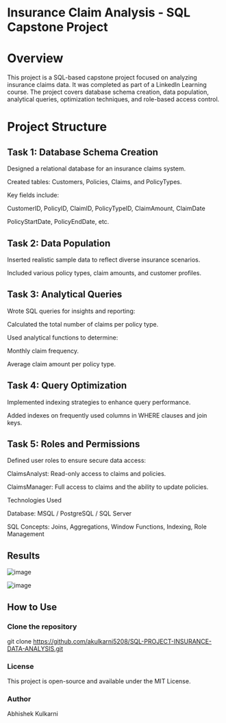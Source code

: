 
# Insurance Claim Analysis - SQL Capstone Project
# Overview

This project is a SQL-based capstone project focused on analyzing insurance claims data. It was completed as part of a LinkedIn Learning course. The project covers database schema creation, data population, analytical queries, optimization techniques, and role-based access control.

# Project Structure

## Task 1: Database Schema Creation

Designed a relational database for an insurance claims system.

Created tables: Customers, Policies, Claims, and PolicyTypes.

Key fields include:

CustomerID, PolicyID, ClaimID, PolicyTypeID, ClaimAmount, ClaimDate

PolicyStartDate, PolicyEndDate, etc.

## Task 2: Data Population

Inserted realistic sample data to reflect diverse insurance scenarios.

Included various policy types, claim amounts, and customer profiles.

## Task 3: Analytical Queries

Wrote SQL queries for insights and reporting:

Calculated the total number of claims per policy type.

Used analytical functions to determine:

Monthly claim frequency.

Average claim amount per policy type.

## Task 4: Query Optimization

Implemented indexing strategies to enhance query performance.

Added indexes on frequently used columns in WHERE clauses and join keys.

## Task 5: Roles and Permissions

Defined user roles to ensure secure data access:

ClaimsAnalyst: Read-only access to claims and policies.

ClaimsManager: Full access to claims and the ability to update policies.

Technologies Used

Database: MSQL / PostgreSQL / SQL Server

SQL Concepts: Joins, Aggregations, Window Functions, Indexing, Role Management

## Results
![image](https://github.com/user-attachments/assets/12755abb-9f14-45c0-84de-1d723080c519)


![image](https://github.com/user-attachments/assets/582c9c3a-59c8-4dbd-8330-188db45b45eb)


## How to Use

### Clone the repository
git clone https://github.com/akulkarni5208/SQL-PROJECT-INSURANCE-DATA-ANALYSIS.git


### License

This project is open-source and available under the MIT License.

### Author

Abhishek Kulkarni
